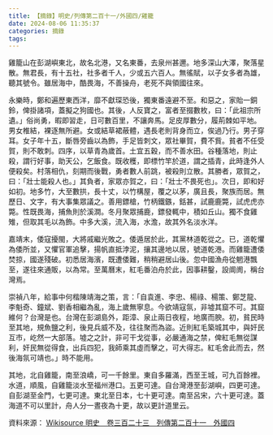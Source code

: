 ```yaml
---
title: 【摘錄】明史/列傳第二百十一/外國四/雞籠
date: 2024-08-06 11:35:37
categories: 摘錄
tags:
---
```


雞籠山在彭湖嶼東北，故名北港，又名東番，去泉州甚邇。地多深山大澤，聚落星散。無君長，有十五社，社多者千人，少或五六百人。無徭賦，以子女多者為雄，聽其號令。雖居海中，酷畏海，不善操舟，老死不與領國往來。

永樂時，鄭和遍歷東西洋，靡不獻琛恐後，獨東番遠避不至。和惡之，家貽一銅鈴，俾掛諸項，蓋擬之狗國也。其後，人反寶之，富者至掇數枚，曰：「此祖宗所遺。」俗尚勇，暇即習走，日可數百里，不讓奔馬。足皮厚數分，履荊棘如平地。男女椎結，裸逐無所避。女或結草裙蔽體，遇長老則背身而立，俟過乃行。男子穿耳。女子年十五，斷唇旁齒以為飾，手足皆刺文，眾社畢賀，費不貲。貧者不任受賀，則不敢刺。四序，以草青為歲首。土宜五穀，而不善水田。谷種落地，則止殺，謂行好事，助天公，乞飯食。既收穫，即標竹竿於道，謂之插青，此時逢外人便殺矣。村落相仇，刻期而後戰，勇者數人前跳，被殺則立散。其勝者，眾賀之，曰：「壯士能殺人也。」其負者，家眾亦賀之，曰：「壯士不畏死也」。次日，即和好如初。地多竹，大至數拱，長十丈，以竹構屋，覆之以茅，廣且長，聚族而居。無歷日、文字，有大事集眾議之。善用鏢槍，竹柄鐵鏃，銛甚，試鹿鹿斃，試虎虎亦斃。性既畏海，捕魚則於溪澗。冬月聚眾捕鹿，鏢發輒中，積如丘山。獨不食雞雉，但取其毛以為飾。中多大溪，流入海，水澹，故其外名淡水洋。

嘉靖末，倭寇擾閩，大將戚繼光敗之。倭遁居於此，其黨林道乾從之。已，道乾懼為倭所並，又懼官軍追擊，揚帆直抵浡泥，攘其邊地以居，號道乾港。而雞籠遭倭焚掠，國遂殘破。初悉居海濱，既遭倭難，稍稍避居山後。忽中國漁舟從魍港飄至，遂往來通販，以為常。至萬曆末，紅毛番泊舟於此，因事耕鑿，設阛阓，稱台灣焉。

崇禎八年，給事中何楷陳靖海之策，言：「自袁進、李忠、楊祿、楊策、鄭芝龍、李魁奇、鐘斌、劉香相繼為亂，海上歲無寧息。今欲靖寇氛，非墟其窟不可。其窟維何？台灣是也。台灣在彭湖島外，距漳、泉止兩日夜程，地廣而腴。初，貧民時至其地，規魚鹽之利，後見兵威不及，往往聚而為盜。近則紅毛築城其中，與奸民互市，屹然一大部落。墟之之計，非可干戈從事，必嚴通海之禁，俾紅毛無從謀利，奸民無從得食，出兵四犯，我師乘其虛而擊之，可大得志。紅毛舍此而去，然後海氛可靖也。」時不能用。

其地，北自雞籠，南至浪嶠，可一千餘里。東自多羅滿，西至王城，可九百餘裡。水道，順風，自雞籠淡水至福州港口。五更可達。自台灣港至彭湖嶼，四更可達。自彭湖至金門，七更可達。東北至日本，七十更可達。南至呂宋，六十更可達。蓋海道不可以里計，舟人分一晝夜為十更，故以更計道里云。

資料來源： [Wikisource 明史　卷三百二十三　列傳第二百十一　外國四](https://zh.wikisource.org/wiki/%E6%98%8E%E5%8F%B2/%E5%8D%B7323#%E9%9B%9E%E7%B1%A0)
